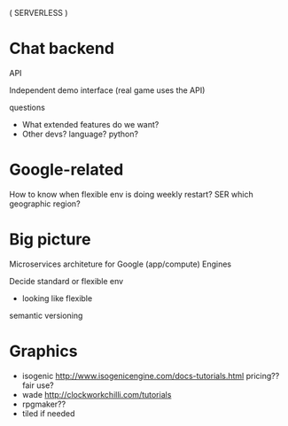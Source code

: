 ( SERVERLESS )

# Chat backend
API

Independent demo interface (real game uses the API)

questions
- What extended features do we want?
- Other devs? language? python?


# Google-related
How to know when flexible env is doing weekly restart?
SER
which geographic region?


# Big picture
Microservices architeture for Google (app/compute) Engines

Decide standard or flexible env
- looking like flexible

semantic versioning

# Graphics
- isogenic
	http://www.isogenicengine.com/docs-tutorials.html
	pricing?? fair use?
- wade
	http://clockworkchilli.com/tutorials
- rpgmaker??
- tiled if needed
